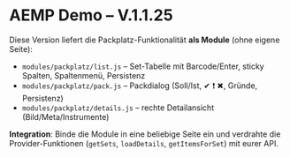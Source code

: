 # AEMP Demo – V.1.1.25

Diese Version liefert die Packplatz-Funktionalität **als Module** (ohne eigene Seite):
- `modules/packplatz/list.js` – Set-Tabelle mit Barcode/Enter, sticky Spalten, Spaltenmenü, Persistenz
- `modules/packplatz/pack.js` – Packdialog (Soll/Ist, ✔ ❗ ✖, Gründe, Persistenz)
- `modules/packplatz/details.js` – rechte Detailansicht (Bild/Meta/Instrumente)

**Integration**: Binde die Module in eine beliebige Seite ein und verdrahte die Provider-Funktionen (`getSets`, `loadDetails`, `getItemsForSet`) mit eurer API.
